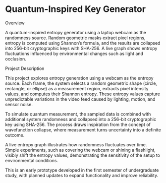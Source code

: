 # Quantum-Inspired Key Generator

Overview

A quantum-inspired entropy generator using a laptop webcam as the randomness source. Random geometric masks extract pixel regions, entropy is computed using Shannon’s formula, and the results are collapsed into 256-bit cryptographic keys with SHA-256. A live graph shows entropy fluctuations influenced by environmental changes such as light and occlusion.

Project Description

This project explores entropy generation using a webcam as the entropy source. Each frame, the system selects a random geometric shape (circle, rectangle, or ellipse) as a measurement region, extracts pixel intensity values, and computes their Shannon entropy. These entropy values capture unpredictable variations in the video feed caused by lighting, motion, and sensor noise.

To simulate quantum measurement, the sampled data is combined with additional system randomness and collapsed into a 256-bit cryptographic key using SHA-256. The process draws inspiration from the concept of wavefunction collapse, where measurement turns uncertainty into a definite outcome.

A live entropy graph illustrates how randomness fluctuates over time. Simple experiments, such as covering the webcam or shining a flashlight, visibly shift the entropy values, demonstrating the sensitivity of the setup to environmental conditions.

This is an early prototype developed in the first semester of undergraduate study, with planned updates to expand functionality and improve reliability.
